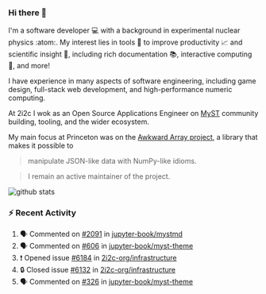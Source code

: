 ### Hi there 👋 

I'm a software developer 💻 with a background in experimental nuclear physics :atom:. My interest lies in tools :wrench: to improve productivity :chart_with_upwards_trend: and scientific insight :telescope:, including rich documentation 📚, interactive computing 🧮, and more! 

I have experience in many aspects of software engineering, including game design, full-stack web development, and high-performance numeric computing. 

At 2i2c I wok as an Open Source Applications Engineer on [MyST](https://github.com/jupyter-book/mystmd) community building, tooling, and the wider ecosystem. 

My main focus at Princeton was on the [Awkward Array project](awkward-array.org/), a library that makes it possible to 
> manipulate JSON-like data with NumPy-like idioms.

> I remain an active maintainer of the project. 

![github stats](https://github-readme-stats.vercel.app/api?username=agoose77&show_icons=true&hide_rank=true&hide_title=true&bg_color=30,e76445,904e95&text_color=efe3ec&icon_color=efe3ec)
<!--
**agoose77/agoose77** is a ✨ _special_ ✨ repository because its `README.md` (this file) appears on your GitHub profile.

Here are some ideas to get you started:

- 🔭 I’m currently working on ...
- 🌱 I’m currently learning ...
- 👯 I’m looking to collaborate on ...
- 🤔 I’m looking for help with ...
- 💬 Ask me about ...
- 📫 How to reach me: ...
- 😄 Pronouns: ...
- ⚡ Fun fact: ...
-->

### :zap: Recent Activity

<!--START_SECTION:activity-->
1. 🗣 Commented on [#2091](https://github.com/jupyter-book/mystmd/pull/2091#issuecomment-2958473089) in [jupyter-book/mystmd](https://github.com/jupyter-book/mystmd)
2. 🗣 Commented on [#606](https://github.com/jupyter-book/myst-theme/pull/606#issuecomment-2956597683) in [jupyter-book/myst-theme](https://github.com/jupyter-book/myst-theme)
3. ❗ Opened issue [#6184](https://github.com/2i2c-org/infrastructure/issues/6184) in [2i2c-org/infrastructure](https://github.com/2i2c-org/infrastructure)
4. 🔒 Closed issue [#6132](https://github.com/2i2c-org/infrastructure/issues/6132) in [2i2c-org/infrastructure](https://github.com/2i2c-org/infrastructure)
5. 🗣 Commented on [#326](https://github.com/jupyter-book/myst-theme/issues/326#issuecomment-2956288562) in [jupyter-book/myst-theme](https://github.com/jupyter-book/myst-theme)
<!--END_SECTION:activity-->
